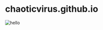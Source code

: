 # chaoticvirus.github.io
![hello]([http://url/to/img.png](https://github.com/chaoticvirus/chaoticvirus.github.io.git/images/Doraemon1.jpeg))
